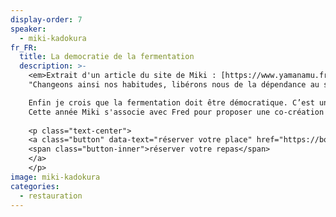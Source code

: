 ```yaml
---
display-order: 7
speaker:
  - miki-kadokura
fr_FR:
  title: La democratie de la fermentation
  description: >-
    <em>Extrait d'un article du site de Miki : [https://www.yamanamu.fr/articles/democratie-de-la-fermentation](https://www.yamanamu.fr/articles/democratie-de-la-fermentation) :</em> 
    "Changeons ainsi nos habitudes, libérons nous de la dépendance au sucre, évitons les produits type pâte à tartiner industrielle et remplaçons les par du miso de châtaignes au petit déjeuner! Cela permettra entre autres de mieux dormir la nuit, d’améliorer notre santé intestinale grâce au sucre produit par la fermentation, l’oligolactose, qui nourrit bien les bactéries intestinales.<br><br>

    Enfin je crois que la fermentation doit être démocratique. C’est un principe qui m’a été transmis par une femme en Algarve au sud du Portugal. Elle offre son savoir-faire de la fabrication de pain avec du levain naturel. Il s’agit de faire fermenter avec des micro-organismes locaux les produits de la terre pour proposer une alimentation quotidienne saine et raisonable. Cette simplicité dotée de radicalité devient un symbole de partage et de force pour une indépendance politique."<br>
    Cette année Miki s'associe avec Fred pour proposer une co-création culinaire que vous pouvez découvrir sur <a href="{{"/2025/restauration" | relative_url }}">la page restauration </a>
    
    <p class="text-center">
    <a class="button" data-text="réserver votre place" href="https://boutique.gongfucha.fr/products/tick4_ticket-assiette-mikki-and-fred-festival/" title="Manger au parc aux bambous" target="_blank">
    <span class="button-inner">réserver votre repas</span>
    </a>
    </p>
image: miki-kadokura
categories:
  - restauration
---
```

